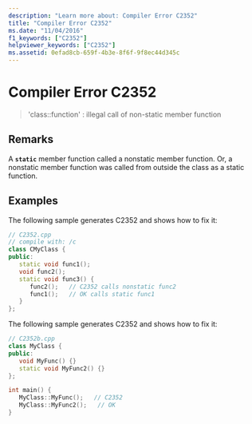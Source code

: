 ```yaml
---
description: "Learn more about: Compiler Error C2352"
title: "Compiler Error C2352"
ms.date: "11/04/2016"
f1_keywords: ["C2352"]
helpviewer_keywords: ["C2352"]
ms.assetid: 0efad8cb-659f-4b3e-8f6f-9f8ec44d345c
---
```

# Compiler Error C2352

> 'class::function' : illegal call of non-static member function

## Remarks

A **`static`** member function called a nonstatic member function. Or, a nonstatic member function was called from outside the class as a static function.

## Examples

The following sample generates C2352 and shows how to fix it:

```cpp
// C2352.cpp
// compile with: /c
class CMyClass {
public:
   static void func1();
   void func2();
   static void func3() {
      func2();   // C2352 calls nonstatic func2
      func1();   // OK calls static func1
   }
};
```

The following sample generates C2352 and shows how to fix it:

```cpp
// C2352b.cpp
class MyClass {
public:
   void MyFunc() {}
   static void MyFunc2() {}
};

int main() {
   MyClass::MyFunc();   // C2352
   MyClass::MyFunc2();   // OK
}
```
